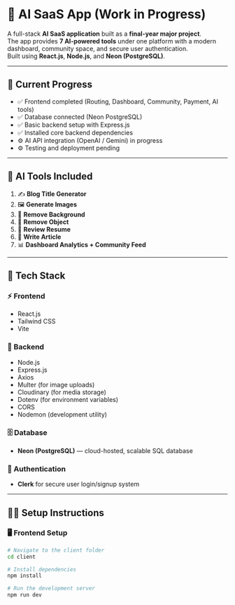 # 🤖 AI SaaS App (Work in Progress)

A full-stack **AI SaaS application** built as a **final-year major project**.  
The app provides **7 AI-powered tools** under one platform with a modern dashboard, community space, and secure user authentication.  
Built using **React.js**, **Node.js**, and **Neon (PostgreSQL)**.

---

## 🚧 Current Progress
- ✅ Frontend completed (Routing, Dashboard, Community, Payment, AI tools)
- ✅ Database connected (Neon PostgreSQL)
- ✅ Basic backend setup with Express.js
- ✅ Installed core backend dependencies
- ⚙️ AI API integration (OpenAI / Gemini) in progress
- ⚙️ Testing and deployment pending

---

## 🧠 AI Tools Included
1. ✍️ **Blog Title Generator**
2. 🖼️ **Generate Images**
3. 🧹 **Remove Background**
4. 🎨 **Remove Object**
5. 🧾 **Review Resume**
6. 📰 **Write Article**
7. 📊 **Dashboard Analytics + Community Feed**

---

## 🧰 Tech Stack

### ⚡ Frontend
- React.js  
- Tailwind CSS  
- Vite  

### 🧩 Backend
- Node.js  
- Express.js  
- Axios  
- Multer (for image uploads)  
- Cloudinary (for media storage)  
- Dotenv (for environment variables)  
- CORS  
- Nodemon (development utility)

### 🗄️ Database
- **Neon (PostgreSQL)** — cloud-hosted, scalable SQL database  

### 🔐 Authentication
- **Clerk** for secure user login/signup system  

---

## 🧑‍💻 Setup Instructions

### 🖥️ Frontend Setup
```bash
# Navigate to the client folder
cd client

# Install dependencies
npm install

# Run the development server
npm run dev
